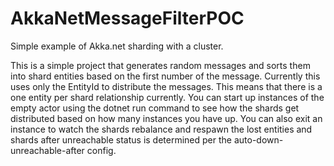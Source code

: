 # AkkaNetMessageFilterPOC
Simple example of Akka.net sharding with a cluster.

This is a simple project that generates random messages and sorts them into shard entities based on the first number of the message.
Currently this uses only the EntityId to distribute the messages. This means that there is a one entity per shard relationship currently.
You can start up instances of the empty actor using the dotnet run command to see how the shards get distributed based on how many instances you have up.
You can also exit an instance to watch the shards rebalance and respawn the lost entities and shards after unreachable status is determined per the auto-down-unreachable-after config.
